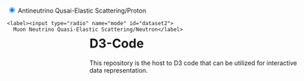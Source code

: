 D3-Code
=======

This repository is the host to D3 code that can be utilized for interactive data representation.

<!DOCTYPE html>
<html lang="en">
<head>
<meta charset="utf-8">

<title>Antineutrino Quasi-Elastic Scattering vs. Muon Neutrino Quasi-Elastic Scattering</title>

<script type="text/javascript" src="../d3.v3.js"></script>
<style type="text/css">

/*=============================Begin CSS Elements=============================*/

.axis path,
.axis line {
  fill: none;
  stroke: black;
  stroke-width: 2px;
  shape-rendering: crispEdges;
  }

.axis text {
  font-family: sans-serif;
  font-size: 11px;
  fill: black;
  }

#circle:hover{
  fill: #0000FF;
  }

#tooltip{
  position:absolute;
  width:auto;
  height: auto;
  padding: 10px;
  background-color: #CCE5FF;
  -webkit-border-radius: 10px;
  -moz-border-radius: 10px;
  border-radius: 10px;
  -webkit-box-shadow: 4px 4px 10px rgba(0,0,0,0.4);
  -moz-box-shadow: 4px 4px 10px rgba(0,0,0,0.4);
  box-shadow: 4px 4px 10px rgba(0,0,0,0.4);
  pointer-events: none;
  }

#tooltip.hidden{
  display:none;
  }

#tooltip p {
  margin:0;
  font-family:sans-serif;
  position: center;
  font-size: 16px;
  line-height: 20px;
  }

form{
position: absolute;
  left:40px;
  top: 20px;
  }

/*=============================End CSS Elements===============================*/
</style>
</head>
<!--=========================Begin HTML Elements=============================-->
<body>

  <form>
    <label><input type="radio" name="mode" id="dataset1" checked>
      Antineutrino Qusai-Elastic Scattering/Proton</label>

    <label><input type="radio" name="mode" id="dataset2">
      Muon Neutrino Quasi-Elastic Scattering/Neutron</label>
  </form>

  <div id="tooltip" class="hidden">
    <p><strong>Fractional Systematic Uncertainties</strong></p>
    <p><span id="value">100</span>x 10e-39</p>


<!--===========================End HTML Elements=============================-->

<script type="text/javascript">

//=============================Begin JavaScript===============================\\


//----------------------Define Width and Height of Graph----------------------\\

var w = 850;
var h = 600;
var padding = 75;

//------------------------------Dynamic dataset-------------------------------\\

var dataset = [
              [0.0125, 8.13],
              [0.0375, 10.61],
              [0.075, 11.85],
              [0.15, 10.96],
              [0.3, 7.77],
              [0.6, 3.4],
              [1.0, 1.23],
              [1.6, 0.41]
              ];


//--------------------------Create scale functions----------------------------\\

//Create xScale
var xScale = d3.scale.linear()
                .domain([0, 2])
               .range([padding, w - padding * 2]);

//Create yScale
var yScale = d3.scale.linear()
               .domain([0, 20])
               .range([h - padding, padding]);


//-------------------------------Define axis'---------------------------------\\

//Define X axis
var xAxis = d3.svg.axis()
              .scale(xScale)
              .orient("bottom")
              .tickValues([0, 0.5, 1, 1.5, 2])
              .ticks(15);

//Define Y axis
var yAxis = d3.svg.axis()
              .scale(yScale)
              .orient("left")
              .tickValues([0, 2, 4, 6, 8, 10, 12, 14, 16, 18, 20])
              .ticks(20);

//----------------------------Create SVG element------------------------------\\

var svg = d3.select("body")
            .append("svg")
            .attr("width", w)
            .attr("height", h);


//-----------------------------Create Text Labels-----------------------------\\

// text label for the x axis
svg.append("text")
   .attr("x", w / 2.19)
   .attr("y", h - padding / 3)
   .style("text-anchor", "middle")
   .text("GeV{^2}");

//text label for y axis
svg.append("text")
   .attr("transform", "rotate(-90)")
   .attr("y", padding/4)
   .attr("x",0 - (h / 2))
   .attr("dy", "1em")
   .style("text-anchor", "middle")
   .text("cm^2/GeV^2");

//-------Make a Clipping path so elements stay withing the graph space--------\\

//Define clipping path
svg.append("clipPath")
   .attr("id", "chart-area")
   .append("rect")
   .attr("x", padding)
   .attr("y", padding)
   .attr("width", w - padding * 3)
   .attr("height", h - padding * 2);

//------------Chose To Define a Color Gradient for Graphed Points-------------\\

//Define Gradient
svg.append("radialGradient")
   .attr("id", "area-gradient")
   .attr("gradientUnits", "userSpaceOnUse")
   .attr("spreadMethod", "pad")
   .selectAll("stop")
   .data([
        {offset: "10%", color: "#CCE5FF", opacity: "1"},
        {offset: "100%", color: "#0000CC", opacity: "1"}
        ])
   .enter().append("stop")
   .attr("offset", function(d) { return d.offset; })
   .attr("stop-color", function(d) { return d.color; });

//------------------------Create Points for the Graph-------------------------\\

//create circles
svg.append("g")
   .attr("id", "circles")
   .attr("clip-path", "url(#chart-area)")
   .selectAll("circle")
   .data(dataset)
   .enter()
   .append("circle")
   .attr("cx", function(d) {
      return xScale(d[0]);
      })
   .attr("cy", function(d) {
      return yScale(d[1]);
      })
   .attr("r", 6)
   .attr("fill", "url(#area-gradient)")


//-----------Create Tooltip for the Graph(Shows Points on MouseOver)----------\\

//tooltip
.on("mouseover", function(d) {

//Get this bar's x/y values, then augment for the tooltip
    var xPosition = parseFloat(d3.select(this).attr("x")) + xScale.range / 2;
    var yPosition = parseFloat(d3.select(this).attr("y")) / 2 + h / 2;

//Update the tooltip position and value
    d3.select("#tooltip")
      .style("left", xPosition + "px")
      .style("top", yPosition + "px")
      .select("#value")
      .text(d);

//Show the tooltip
    d3.select("#tooltip").classed("hidden", false);
    })
    .on("mouseout", function() {

//Hide the tooltip
    d3.select("#tooltip").classed("hidden", true);

});


//-------------------------Create the x and y Axis----------------------------\\

//Create X axis
svg.append("g")
   .attr("class", "x axis")
   .attr("transform", "translate(0," + (h - padding ) + ")")
   .call(xAxis);

//Create Y axis
svg.append("g")
   .attr("class", "y axis")
   .attr("transform", "translate(" + padding  + ",0)")
   .call(yAxis);

//=============Transition between two datasets (To another Graph)=============\\

//adding an update for new value
d3.select("body")
  .on("click", function() {

//-------------------New Values Our Graph Will Transition To------------------\\

//New values for dataset
dataset2 =[
        [0.0125, 7.61],
        [0.0375, 11.46],
        [0.075, 13.43],
        [0.15, 14.90],
        [0.3, 10.63],
        [0.6, 5.83],
        [1.0, 2.42],
        [1.6, 0.97]
        ];

//-----------------Update scale domains(May or may not need)------------------\\

/*
xScale.domain([0, d3.max(dataset, function(d) { return d[0]; })]);
yScale.domain([0, d3.max(dataset, function(d) { return d[1]; })]);
*/


//---------------------Transition to Circles for the New Graph----------------\\

//Update all circles
svg.selectAll("circle")
   .data(dataset2)
   .transition()
   .duration(1000)
   .ease("linear")
   .each("start", function(d){
           d3.select(this)
              .attr("fill", "blue")
             .attr("r", 10)
        })
   .attr("cx", function(d) {
           return xScale(d[0]);
        })
   .attr("cy", function(d) {
           return yScale(d[1]);
        })
   .transition()
   .duration(1000)
   .attr("fill", "url(#area-gradient)")
   .attr("r", 4);



//---------------------------Update Axis' For New Graph-----------------------\\

//update xAxis
svg.select(".x.axis")
   .transition()
   .duration(1000)
   .call(xAxis);

//Update Y axis
svg.select(".y.axis")
   .transition()
   .duration(1000)
   .call(yAxis);

//------------------------Update Axis Text for new Graph----------------------\\

//Update yAxis Text
/*
svg.select("text")
  .attr("transform", "rotate(-90)")
  .attr("y", padding/4)
  .attr("x",0 - (h / 2))
  .attr("dy", "1em")
  .style("text-anchor", "middle")
  .text("cm^2/GeV^2/Neutron");

//Update xAxis Text
svg.select("text")
   .attr("x", w / 2.19)
   .attr("y", h - padding / 3)
   .style("text-anchor", "middle")
   .text("Gev^2");
*/

//--------------------------end update for new Value--------------------------\\

//Here
});

//=============================End of JavaScript==============================\\

</script>
</body>
</html>
